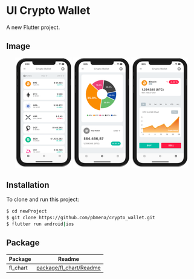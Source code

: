 # UI Crypto Wallet

A new Flutter project.

## Image
<p align="center">
<img src="assets/readme_screen/picture1.png" width=150>
<img src="assets/readme_screen/picture2.png" width=150>
<img src="assets/readme_screen/picture3.png" width=150>
</p>

## Installation
To clone and run this project:
```sh
$ cd newProject
$ git clone https://github.com/pbmena/crypto_wallet.git
$ flutter run android|ios
```
[package/fl_chart/Readme]:<https://pub.dev/packages/fl_chart>

## Package
| Package  | Readme |
| ------   | ------ |
| fl_chart | [package/fl_chart/Readme] |

